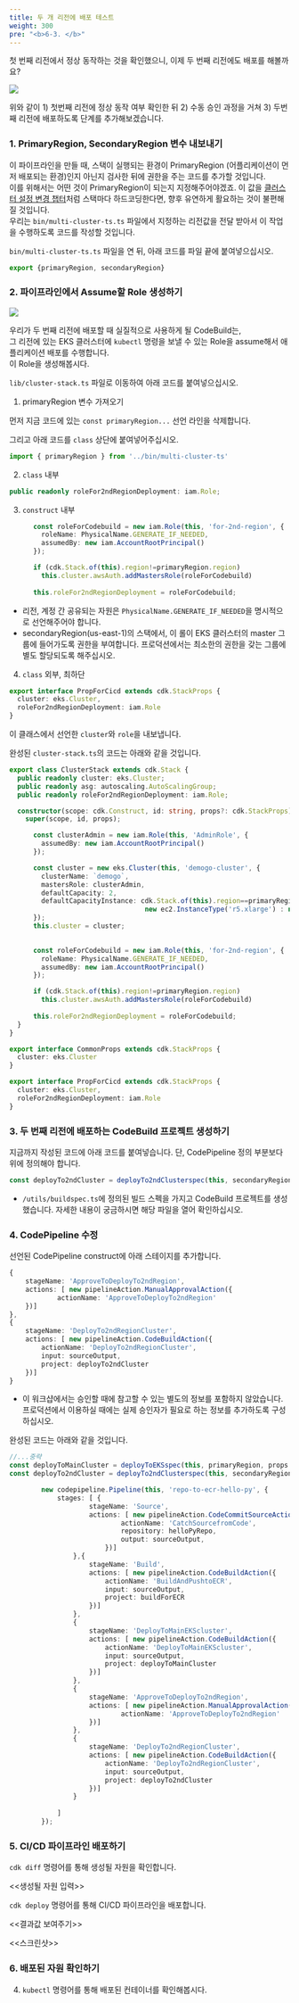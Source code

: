 ```yaml
---
title: 두 개 리전에 배포 테스트
weight: 300
pre: "<b>6-3. </b>"
---
```


첫 번째 리전에서 정상 동작하는 것을 확인했으니, 이제 두 번째 리전에도 배포를 해볼까요?

![](/images/40-deploy-app/pipeline.svg)

위와 같이 1) 첫번째 리전에 정상 동작 여부 확인한 뒤 2) 수동 승인 과정을 거쳐 3) 두번째 리전에 배포하도록 단계를 추가해보겠습니다.

### 1. PrimaryRegion, SecondaryRegion 변수 내보내기
이 파이프라인을 만들 때, 스택이 실행되는 환경이 PrimaryRegion (어플리케이션이 먼저 배포되는 환경)인지 아닌지 검사한 뒤에 권한을 주는 코드를 추가할 것입니다.  
이를 위해서는 어떤 것이 PrimaryRegion이 되는지 지정해주어야겠죠. 이 값을 [클러스터 설정 변경 챕터](content/50-deploy-to-2nd/200-change-cluster.ko.md)처럼 스택마다 하드코딩한다면, 향후 유연하게 활요하는 것이 불편해질 것입니다.  
우리는 `bin/multi-cluster-ts.ts` 파일에서 지정하는 리전값을 전달 받아서 이 작업을 수행하도록 코드를 작성할 것입니다.  

`bin/multi-cluster-ts.ts` 파일을 연 뒤, 아래 코드를 파일 끝에 붙여넣으십시오.
```typescript
export {primaryRegion, secondaryRegion}
```


### 2. 파이프라인에서 Assume할 Role 생성하기
![](/images/40-deploy-app/2nd-region-pipeline.svg)

우리가 두 번째 리전에 배포할 때 실질적으로 사용하게 될 CodeBuild는,  
그 리전에 있는 EKS 클러스터에 `kubectl` 명령을 보낼 수 있는 Role을 assume해서 애플리케이션 배포를 수행합니다.  
이 Role을 생성해봅시다.

`lib/cluster-stack.ts` 파일로 이동하여 아래 코드를 붙여넣으십시오.  
1. primaryRegion 변수 가져오기

먼저 지금 코드에 있는 `const primaryRegion...` 선언 라인을 삭제합니다.

그리고 아래 코드를 `class` 상단에 붙여넣어주십시오.

```typescript
import { primaryRegion } from '../bin/multi-cluster-ts'
```

2. `class` 내부
```typescript
public readonly roleFor2ndRegionDeployment: iam.Role;
```

3. `construct` 내부
```typescript
      const roleForCodebuild = new iam.Role(this, 'for-2nd-region', {
        roleName: PhysicalName.GENERATE_IF_NEEDED,
        assumedBy: new iam.AccountRootPrincipal()
      });

      if (cdk.Stack.of(this).region!=primaryRegion.region) 
        this.cluster.awsAuth.addMastersRole(roleForCodebuild)
      
      this.roleFor2ndRegionDeployment = roleForCodebuild;
```
* 리전, 계정 간 공유되는 자원은 `PhysicalName.GENERATE_IF_NEEDED`을 명시적으로 선언해주어야 합니다.
* secondaryRegion(us-east-1)의 스택에서, 이 롤이 EKS 클러스터의 master 그룹에 들어가도록 권한을 부여합니다. 프로덕션에서는 최소한의 권한을 갖는 그룹에 별도 할당되도록 해주십시오.


4. `class` 외부, 최하단
```typescript
export interface PropForCicd extends cdk.StackProps {
  cluster: eks.Cluster,
  roleFor2ndRegionDeployment: iam.Role
}
```
이 클래스에서 선언한 `cluster`와 `role`을 내보냅니다.


완성된 `cluster-stack.ts`의 코드는 아래와 같을 것입니다.
```typescript
export class ClusterStack extends cdk.Stack {
  public readonly cluster: eks.Cluster;
  public readonly asg: autoscaling.AutoScalingGroup;
  public readonly roleFor2ndRegionDeployment: iam.Role;

  constructor(scope: cdk.Construct, id: string, props?: cdk.StackProps) {
    super(scope, id, props);

      const clusterAdmin = new iam.Role(this, 'AdminRole', {
        assumedBy: new iam.AccountRootPrincipal()
      });

      const cluster = new eks.Cluster(this, 'demogo-cluster', {
        clusterName: `demogo`,
        mastersRole: clusterAdmin,
        defaultCapacity: 2,
        defaultCapacityInstance: cdk.Stack.of(this).region==primaryRegion.region ? 
                                  new ec2.InstanceType('r5.xlarge') : new ec2.InstanceType('m5.xlarge')
      });
      this.cluster = cluster;
    

      const roleForCodebuild = new iam.Role(this, 'for-2nd-region', {
        roleName: PhysicalName.GENERATE_IF_NEEDED,
        assumedBy: new iam.AccountRootPrincipal()
      });

      if (cdk.Stack.of(this).region!=primaryRegion.region) 
        this.cluster.awsAuth.addMastersRole(roleForCodebuild)
      
      this.roleFor2ndRegionDeployment = roleForCodebuild;
  }
}

export interface CommonProps extends cdk.StackProps {
  cluster: eks.Cluster
}

export interface PropForCicd extends cdk.StackProps {
  cluster: eks.Cluster,
  roleFor2ndRegionDeployment: iam.Role
}
```

### 3. 두 번째 리전에 배포하는 CodeBuild 프로젝트 생성하기

지금까지 작성된 코드에 아래 코드를 붙여넣습니다. 단, CodePipeline 정의 부분보다 위에 정의해야 합니다. 

```typescript
const deployTo2ndCluster = deployTo2ndClusterspec(this, secondaryRegion, ecrForMainRegion, props.roleFor2ndRegionDeployment);
```
* `/utils/buildspec.ts`에 정의된 빌드 스펙을 가지고 CodeBuild 프로젝트를 생성했습니다. 자세한 내용이 궁금하시면 해당 파일을 열어 확인하십시오.


### 4. CodePipeline 수정
선언된 CodePipeline construct에 아래 스테이지를 추가합니다.
```typescript
{
    stageName: 'ApproveToDeployTo2ndRegion',
    actions: [ new pipelineAction.ManualApprovalAction({
            actionName: 'ApproveToDeployTo2ndRegion'
    })]
},
{
    stageName: 'DeployTo2ndRegionCluster',
    actions: [ new pipelineAction.CodeBuildAction({
        actionName: 'DeployTo2ndRegionCluster',
        input: sourceOutput,
        project: deployTo2ndCluster
    })]
}
```

* 이 워크샵에서는 승인할 때에 참고할 수 있는 별도의 정보를 포함하지 않았습니다. 프로덕션에서 이용하실 때에는 실제 승인자가 필요로 하는 정보를 추가하도록 구성하십시오. 
 
완성된 코드는 아래와 같을 것입니다.
```typescript
//...중략
const deployToMainCluster = deployToEKSspec(this, primaryRegion, props.cluster, ecrForMainRegion);
const deployTo2ndCluster = deployTo2ndClusterspec(this, secondaryRegion, ecrForMainRegion, props.roleFor2ndRegionDeployment);

        new codepipeline.Pipeline(this, 'repo-to-ecr-hello-py', {
            stages: [ {
                    stageName: 'Source',
                    actions: [ new pipelineAction.CodeCommitSourceAction({
                            actionName: 'CatchSourcefromCode',
                            repository: helloPyRepo,
                            output: sourceOutput,
                        })]
                },{
                    stageName: 'Build',
                    actions: [ new pipelineAction.CodeBuildAction({
                        actionName: 'BuildAndPushtoECR',
                        input: sourceOutput,
                        project: buildForECR
                    })]
                },
                {
                    stageName: 'DeployToMainEKScluster',
                    actions: [ new pipelineAction.CodeBuildAction({
                        actionName: 'DeployToMainEKScluster',
                        input: sourceOutput,
                        project: deployToMainCluster
                    })]
                },
                {
                    stageName: 'ApproveToDeployTo2ndRegion',
                    actions: [ new pipelineAction.ManualApprovalAction({
                            actionName: 'ApproveToDeployTo2ndRegion'
                    })]
                },
                {
                    stageName: 'DeployTo2ndRegionCluster',
                    actions: [ new pipelineAction.CodeBuildAction({
                        actionName: 'DeployTo2ndRegionCluster',
                        input: sourceOutput,
                        project: deployTo2ndCluster
                    })]
                }
                
            ]
        });
```


### 5. CI/CD 파이프라인 배포하기
`cdk diff` 명령어를 통해 생성될 자원을 확인합니다.

<<생성될 자원 입력>>

`cdk deploy` 명령어를 통해 CI/CD 파이프라인을 배포합니다.

<<결과값 보여주기>>

<<스크린샷>>


### 6. 배포된 자원 확인하기

4. `kubectl` 명령어를 통해 배포된 컨테이너를 확인해봅시다.

